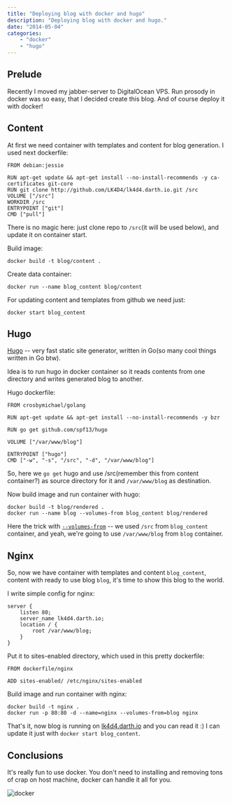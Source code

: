 ```yaml
---
title: "Deploying blog with docker and hugo"
description: "Deploying blog with docker and hugo."
date: "2014-05-04"
categories:
    - "docker"
    - "hugo"
---
```


## Prelude

Recently I moved my jabber-server to DigitalOcean VPS. Run prosody in docker was
so easy, that I decided create this blog. And of course deploy it with docker!

## Content

At first we need container with templates and content for blog generation.
I used next dockerfile:

```
FROM debian:jessie

RUN apt-get update && apt-get install --no-install-recommends -y ca-certificates git-core
RUN git clone http://github.com/LK4D4/lk4d4.darth.io.git /src
VOLUME ["/src"]
WORKDIR /src
ENTRYPOINT ["git"]
CMD ["pull"]
```
There is no magic here: just clone repo to `/src`(it will be used below),
and update it on container start.

Build image:

```
docker build -t blog/content .
```

Create data container:

```
docker run --name blog_content blog/content
```

For updating content and templates from github we need just:

```
docker start blog_content
```

## Hugo

[Hugo](hugo.spf13.com) -- very fast static site generator, written in Go(so
many cool things written in Go btw).

Idea is to run hugo in docker container so it reads contents from one directory
and writes generated blog to another.

Hugo dockerfile:

```
FROM crosbymichael/golang

RUN apt-get update && apt-get install --no-install-recommends -y bzr

RUN go get github.com/spf13/hugo

VOLUME ["/var/www/blog"]

ENTRYPOINT ["hugo"]
CMD ["-w", "-s", "/src", "-d", "/var/www/blog"]
```
So, here we `go get` hugo and use /src(remember this from content container?)
as source directory for it and `/var/www/blog` as destination.

Now build image and run container with hugo:

```
docker build -t blog/rendered .
docker run --name blog --volumes-from blog_content blog/rendered
```

Here the trick with
[`--volumes-from`](http://docs.docker.io/use/working_with_volumes/) -- we used
`/src` from `blog_content` container, and yeah, we're going to use
`/var/www/blog` from `blog` container.

## Nginx

So, now we have container with templates and content `blog_content`, content
with ready to use blog `blog`, it's time to show this blog to the world.

I write simple config for nginx:

```
server {
    listen 80;
    server_name lk4d4.darth.io;
    location / {
        root /var/www/blog;
    }
}
```

Put it to sites-enabled directory, which used in this pretty dockerfile:

```
FROM dockerfile/nginx

ADD sites-enabled/ /etc/nginx/sites-enabled
```

Build image and run container with nginx:

```
docker build -t nginx .
docker run -p 80:80 -d --name=nginx --volumes-from=blog nginx
```

That's it, now blog is running on [lk4d4.darth.io](http://lk4d4.darth.io) and
you can read it :) I can update it just with `docker start blog_content`.

## Conclusions

It's really fun to use docker. You don't need to installing and removing
tons of crap on host machine, docker can handle it all for you.

![docker](https://www.docker.io/static/img/homepage-docker-logo.png)
